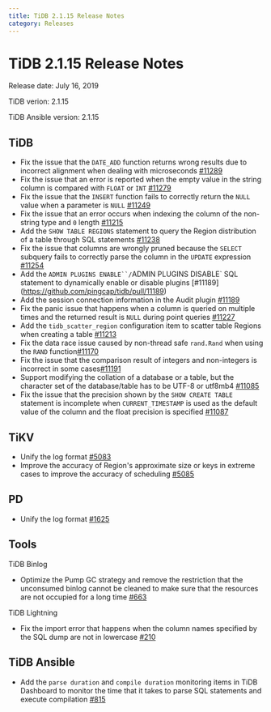 ```yaml
---
title: TiDB 2.1.15 Release Notes
category: Releases
---
```


# TiDB 2.1.15 Release Notes

Release date: July 16, 2019

TiDB verion: 2.1.15

TiDB Ansible version: 2.1.15

## TiDB

+ Fix the issue that the `DATE_ADD` function returns wrong results due to incorrect alignment when dealing with microseconds [#11289](https://github.com/pingcap/tidb/pull/11289)
+ Fix the issue that an error is reported when the empty value in the string column is compared with `FLOAT` or `INT` [#11279](https://github.com/pingcap/tidb/pull/11279)
+ Fix the issue that the `INSERT` function fails to correctly return the `NULL` value when a parameter is `NULL` [#11249](https://github.com/pingcap/tidb/pull/11249)
+ Fix the issue that an error occurs when indexing the column of the non-string type and `0` length [#11215](https://github.com/pingcap/tidb/pull/11215)
+ Add the `SHOW TABLE REGIONS` statement to query the Region distribution of a table through SQL statements [#11238](https://github.com/pingcap/tidb/pull/11238)
+ Fix the issue that columns are wrongly pruned because the `SELECT` subquery fails to correctly parse the column in the `UPDATE` expression [#11254](https://github.com/pingcap/tidb/pull/11254)
+ Add the `ADMIN PLUGINS ENABLE``/`ADMIN PLUGINS DISABLE` SQL statement to dynamically enable or disable plugins [#11189] (https://github.com/pingcap/tidb/pull/11189)
+ Add the session connection information in the Audit plugin [#11189](https://github.com/pingcap/tidb/pull/11189)
+ Fix the panic issue that happens when a column is queried on multiple times and the returned result is `NULL` during point queries [#11227](https://github.com/pingcap/tidb/pull/11227)
+ Add the `tidb_scatter_region` configuration item to scatter table Regions when creating a table [#11213](https://github.com/pingcap/tidb/pull/11213)
+ Fix the data race issue caused by non-thread safe `rand.Rand` when using the `RAND` function[#11170](https://github.com/pingcap/tidb/pull/11170)
+ Fix the issue that the comparison result of integers and non-integers is incorrect in some cases[#11191](https://github.com/pingcap/tidb/pull/11191)
+ Support modifying the collation of a database or a table, but the character set of the database/table has to be UTF-8 or utf8mb4 [#11085](https://github.com/pingcap/tidb/pull/11085)
+ Fix the issue that the precision shown by the `SHOW CREATE TABLE` statement is incomplete when `CURRENT_TIMESTAMP` is used as the default value of the column and the float precision is specified [#11087](https://github.com/pingcap/tidb/pull/11087)

## TiKV

+ Unify the log format [#5083](https://github.com/tikv/tikv/pull/5083)
+ Improve the accuracy of Region's approximate size or keys in extreme cases to improve the accuracy of scheduling [#5085](https://github.com/tikv/tikv/pull/5085)

## PD

+ Unify the log format [#1625](https://github.com/pingcap/pd/pull/1625)

## Tools

TiDB Binlog

+ Optimize the Pump GC strategy and remove the restriction that the unconsumed binlog cannot be cleaned to make sure that the resources are not occupied for a long time [#663](https://github.com/pingcap/tidb-binlog/pull/663)

TiDB Lightning

+ Fix the import error that happens when the column names specified by the SQL dump are not in lowercase [#210](https://github.com/pingcap/tidb-lightning/pull/210)

## TiDB Ansible

+ Add the `parse duration` and `compile duration` monitoring items in TiDB Dashboard to monitor the time that it takes to parse SQL statements and execute compilation [#815](https://github.com/pingcap/tidb-ansible/pull/815)
